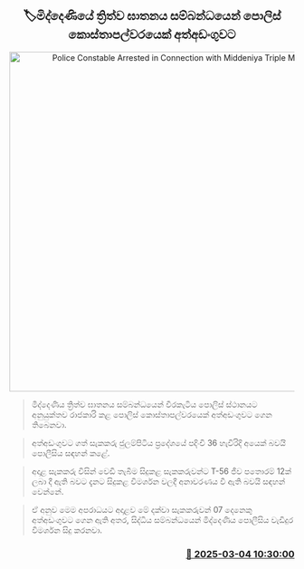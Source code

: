<p align='center'><b><h2 align='center' title='Police Constable Arrested in Connection with Middeniya Triple Murder'>🏷මිද්දෙණියේ ත්‍රිත්ව ඝාතනය සම්බන්ධයෙන් පොලිස් කොස්තාපල්වරයෙක් අත්අඩංගුවට</h2></b></p>
<p align='center'><img src='https://helakuru.sgp1.cdn.digitaloceanspaces.com/esana/images/lib/arrested-2[1].jpg' width='600' alt='Police Constable Arrested in Connection with Middeniya Triple Murder'></p>

> මිද්දෙණිය ත්‍රිත්ව ඝාතනය සම්බන්ධයෙන් වීරකැටිය පොලිස් ස්ථානයට අනුයුක්තව රාජකාරි කළ පොලිස් කොස්තාපල්වරයෙක් අත්අඩංගුවට ගෙන තිබෙනවා.

> අත්අඩංගුවට ගත් සැකකරු ජුලම්පිටිය ප්‍රදේශයේ පදිංචි 36 හැවිරිදි අයෙක් බවයි පොලීසිය සඳහන් කළේ.

> අදාළ සැකකරු විසින් වෙඩි තැබීම සිදුකළ සැකකරුවන්ට T-56 ජීව පතොරම් 12ක් ලබා දී ඇති බවට දැනට සිදුකළ විමර්ශන වලදී අනාවරණය වී ඇති බවයි සඳහන් වෙන්නේ.

> ඒ අනුව මෙම අපරාධයට අදාළව මේ දක්වා සැකකරුවන් 07 දෙනෙකු අත්අඩංගුවට ගෙන ඇති අතර, සිද්ධිය සම්බන්ධයෙන් මිද්දෙණිය පොලීසිය වැඩිදුර විමර්ශන සිදු කරනවා.



<h3 align='right'><a href='https://www.helakuru.lk/esana/p/107998/'>📅 2025-03-04 10:30:00</a></h3>
